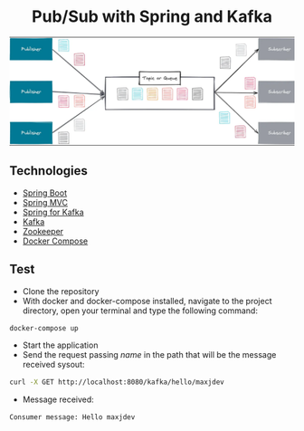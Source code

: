 <div align="center">

 # Pub/Sub with Spring and Kafka

 ![ilustração da arquitetura base do kafka](img/kafka.png)

</div>

## Technologies

- [Spring Boot](https://spring.io/projects/spring-boot)
- [Spring MVC](https://docs.spring.io/spring-framework/reference/web/webmvc.html)
- [Spring for Kafka](https://docs.spring.io/spring-kafka/reference/html/)
- [Kafka](https://kafka.apache.org)
- [Zookeeper](https://zookeeper.apache.org/)
- [Docker Compose](https://docs.docker.com/compose/)

## Test

- Clone the repository
- With docker and docker-compose installed, navigate to the project directory, open your terminal and type the following command:

```bash
docker-compose up
```

- Start the application
- Send the request passing <i>name</i> in the path that will be the message received sysout:

```bash
curl -X GET http://localhost:8080/kafka/hello/maxjdev
```

- Message received:

```
Consumer message: Hello maxjdev
```
